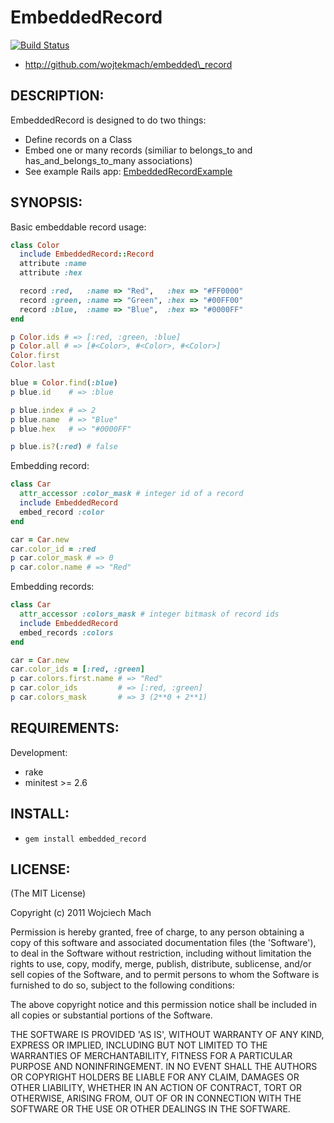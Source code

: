# EmbeddedRecord

[![Build Status](http://travis-ci.org/wojtekmach/embedded_record.png)](http://travis-ci.org/wojtekmach/embedded_record)

* http://github.com/wojtekmach/embedded\_record

## DESCRIPTION:

EmbeddedRecord is designed to do two things:

* Define records on a Class
* Embed one or many records (similiar to belongs\_to and
has\_and\_belongs\_to\_many associations)
* See example Rails app:
  [EmbeddedRecordExample](https://github.com/wojtekmach/embedded_record_example)

## SYNOPSIS:

Basic embeddable record usage:

```ruby
class Color
  include EmbeddedRecord::Record
  attribute :name
  attribute :hex

  record :red,   :name => "Red",   :hex => "#FF0000"
  record :green, :name => "Green", :hex => "#00FF00"
  record :blue,  :name => "Blue",  :hex => "#0000FF"
end

p Color.ids # => [:red, :green, :blue]
p Color.all # => [#<Color>, #<Color>, #<Color>]
Color.first
Color.last

blue = Color.find(:blue)
p blue.id    # => :blue

p blue.index # => 2
p blue.name  # => "Blue"
p blue.hex   # => "#0000FF"

p blue.is?(:red) # false
```

Embedding record:

```ruby
class Car
  attr_accessor :color_mask # integer id of a record
  include EmbeddedRecord
  embed_record :color
end

car = Car.new
car.color_id = :red
p car.color_mask # => 0
p car.color.name # => "Red"
```

Embedding records:

```ruby
class Car
  attr_accessor :colors_mask # integer bitmask of record ids
  include EmbeddedRecord
  embed_records :colors
end

car = Car.new
car.color_ids = [:red, :green]
p car.colors.first.name # => "Red"
p car.color_ids         # => [:red, :green]
p car.colors_mask       # => 3 (2**0 + 2**1)
```

## REQUIREMENTS:

Development:

* rake
* minitest >= 2.6

## INSTALL:

* `gem install embedded_record`

## LICENSE:

(The MIT License)

Copyright (c) 2011 Wojciech Mach

Permission is hereby granted, free of charge, to any person obtaining
a copy of this software and associated documentation files (the
'Software'), to deal in the Software without restriction, including
without limitation the rights to use, copy, modify, merge, publish,
distribute, sublicense, and/or sell copies of the Software, and to
permit persons to whom the Software is furnished to do so, subject to
the following conditions:

The above copyright notice and this permission notice shall be
included in all copies or substantial portions of the Software.

THE SOFTWARE IS PROVIDED 'AS IS', WITHOUT WARRANTY OF ANY KIND,
EXPRESS OR IMPLIED, INCLUDING BUT NOT LIMITED TO THE WARRANTIES OF
MERCHANTABILITY, FITNESS FOR A PARTICULAR PURPOSE AND NONINFRINGEMENT.
IN NO EVENT SHALL THE AUTHORS OR COPYRIGHT HOLDERS BE LIABLE FOR ANY
CLAIM, DAMAGES OR OTHER LIABILITY, WHETHER IN AN ACTION OF CONTRACT,
TORT OR OTHERWISE, ARISING FROM, OUT OF OR IN CONNECTION WITH THE
SOFTWARE OR THE USE OR OTHER DEALINGS IN THE SOFTWARE.
